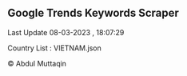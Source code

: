 

## Google Trends Keywords Scraper 
 
Last Update 08-03-2023 , 18:07:29

Country List :
VIETNAM.json



© Abdul Muttaqin 
